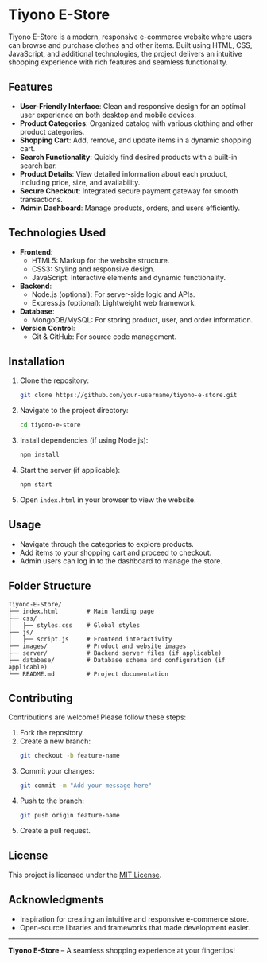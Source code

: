 # Tiyono E-Store

Tiyono E-Store is a modern, responsive e-commerce website where users can browse and purchase clothes and other items. Built using HTML, CSS, JavaScript, and additional technologies, the project delivers an intuitive shopping experience with rich features and seamless functionality.

## Features

- **User-Friendly Interface**: Clean and responsive design for an optimal user experience on both desktop and mobile devices.
- **Product Categories**: Organized catalog with various clothing and other product categories.
- **Shopping Cart**: Add, remove, and update items in a dynamic shopping cart.
- **Search Functionality**: Quickly find desired products with a built-in search bar.
- **Product Details**: View detailed information about each product, including price, size, and availability.
- **Secure Checkout**: Integrated secure payment gateway for smooth transactions.
- **Admin Dashboard**: Manage products, orders, and users efficiently.

## Technologies Used

- **Frontend**:
  - HTML5: Markup for the website structure.
  - CSS3: Styling and responsive design.
  - JavaScript: Interactive elements and dynamic functionality.
- **Backend**:
  - Node.js (optional): For server-side logic and APIs.
  - Express.js (optional): Lightweight web framework.
- **Database**:
  - MongoDB/MySQL: For storing product, user, and order information.
- **Version Control**:
  - Git & GitHub: For source code management.

## Installation

1. Clone the repository:
   ```bash
   git clone https://github.com/your-username/tiyono-e-store.git
   ```
2. Navigate to the project directory:
   ```bash
   cd tiyono-e-store
   ```
3. Install dependencies (if using Node.js):
   ```bash
   npm install
   ```
4. Start the server (if applicable):
   ```bash
   npm start
   ```
5. Open `index.html` in your browser to view the website.

## Usage

- Navigate through the categories to explore products.
- Add items to your shopping cart and proceed to checkout.
- Admin users can log in to the dashboard to manage the store.

## Folder Structure

```plaintext
Tiyono-E-Store/
├── index.html        # Main landing page
├── css/
│   ├── styles.css    # Global styles
├── js/
│   ├── script.js     # Frontend interactivity
├── images/           # Product and website images
├── server/           # Backend server files (if applicable)
├── database/         # Database schema and configuration (if applicable)
└── README.md         # Project documentation
```

## Contributing

Contributions are welcome! Please follow these steps:

1. Fork the repository.
2. Create a new branch:
   ```bash
   git checkout -b feature-name
   ```
3. Commit your changes:
   ```bash
   git commit -m "Add your message here"
   ```
4. Push to the branch:
   ```bash
   git push origin feature-name
   ```
5. Create a pull request.

## License

This project is licensed under the [MIT License](LICENSE).

## Acknowledgments

- Inspiration for creating an intuitive and responsive e-commerce store.
- Open-source libraries and frameworks that made development easier.

---

**Tiyono E-Store** – A seamless shopping experience at your fingertips!
